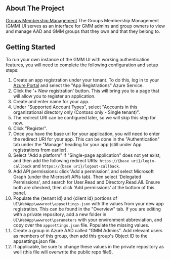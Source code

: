 ## About The Project
[Groups Membership Management](https://microsoftit.visualstudio.com/OneITVSO/_git/STW-Sol-GrpMM-public)
The Groups Membership Management (GMM) UI serves as an interface for GMM admins and group owners to view and manage AAD and GMM groups that they own and that they belong to.
<br>
## Getting Started
To run your own instance of the GMM UI with working authentication features, you will need to complete the following configuration and setup steps: 
1. Create an app registration under your tenant. To do this, log in to your [Azure Portal](https://ms.portal.azure.com/#home) and select the "App Registrations" Azure Service.
2. Click the '+ New registration' button. This will bring you to a page that will allow you to register an application.
3. Create and enter name for your app.
4. Under "Supported Account Types", select "Accounts in this organizational directory only (Contoso only - Single tenant)".
5. The redirect URI can be configured later, so we will skip this step for now.
6. Click "Register".
7. Once you have the base url for your application, you will need to enter the redirect URI for your app. This can be done in the "Authentication" tab under the "Manage" heading for your app (still under App registrations from earlier).
8. Select "Add a platform" if "Single-page application" does not yet exist, and then add the following redirect URIs: ```https://{base uri}/login-callback``` and ```https://{base uri}/logout-callback```.
9. Add API permissions: click 'Add a permission', and select Microsoft Graph (under the Microsoft APIs tab). Then select 'Delegated Permissions', and search for User.Read and Directory.Read.All. Ensure both are checked, then click 'Add permissions' at the bottom of this panel.
10. Populate the {tenant id} and {client id} portions of ```UI\WebApp\wwwroot\appsettings.json``` with the values from your new app registration. This can be found in the "Overview" tab. If you are editing with a private repository, add a new folder in ```UI\WebApp\wwwroot\parameters``` with your environment abbreviation, and copy over the ```appsettings.json``` file. Populate the missing values.
11. Create a group in Azure AAD called "GMM Admins". Add relevant users as members of this group, then add this group's Object ID to the appsettings.json file.
12. If applicable, be sure to change these values in the private repository as well (this file will overwrite the public repo file!).